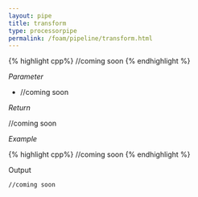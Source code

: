```yaml
---
layout: pipe
title: transform
type: processorpipe
permalink: /foam/pipeline/transform.html
---
```



{% highlight cpp%}
//coming soon
{% endhighlight %}


*Parameter*

- //coming soon

*Return*

//coming soon

*Example*

{% highlight cpp%}
//coming soon
{% endhighlight %}

Output

    //coming soon
